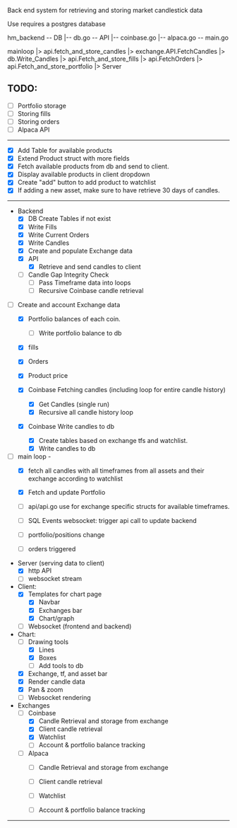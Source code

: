 Back end system for retrieving and storing market candlestick data

Use requires a postgres database

hm_backend
-- DB
  |-- db.go
-- API
  |-- coinbase.go
  |-- alpaca.go
-- main.go

mainloop 
    |> api.fetch_and_store_candles 
        |> exchange.API.FetchCandles 
        |> db.Write_Candles
    |> api.Fetch_and_store_fills
    |> api.FetchOrders
    |> api.Fetch_and_store_portfolio
        |> 
Server

TODO:
--------------------------------------
- [ ] Portfolio storage
- [ ] Storing fills
- [ ] Storing orders
- [ ] Alpaca API
--------------------------------------
- [x] Add Table for available products
- [x] Extend Product struct with more fields
- [x] Fetch available products from db and send to client.
- [x] Display available products in client dropdown
- [x] Create "add" button to add product to watchlist
- [x] If adding a new asset, make sure to have retrieve 30 days of candles.
-------------------------------------------------------------------------
- Backend
    - [x] DB Create Tables if not exist
    - [x] Write Fills
    - [x] Write Current Orders
    - [x] Write Candles
    - [x] Create and populate Exchange data
    - [x] API
        - [x] Retrieve and send candles to client
    - [ ] Candle Gap Integrity Check
        - [ ] Pass Timeframe data into loops
        - [ ] Recursive Coinbase candle retrieval

- [ ] Create and account Exchange data
    - [x] Portfolio balances of each coin.
        - [ ] Write portfolio balance to db
    - [x] fills 
    - [x] Orders 
    - [x] Product price

    - [x] Coinbase Fetching candles (including loop for entire candle history)
        - [x] Get Candles (single run)
        - [x] Recursive all candle history loop
    - [x] Coinbase Write candles to db
        - [x] Create tables based on exchange tfs and watchlist.
        - [x] Write candles to db
    
- [ ] main loop - 
    - [x] fetch all candles with all timeframes from all assets and their exchange according to watchlist
    - [x] Fetch and update Portfolio

    - [ ] api/api.go use for exchange specific structs for available timeframes.
    - [ ] SQL Events websocket: trigger api call to update backend 
    - [ ] portfolio/positions change
    - [ ] orders triggered

- Server (serving data to client)
    - [x] http API
    - [ ] websocket stream
    
- Client:
    - [x] Templates for chart page
        - [x] Navbar
        - [x] Exchanges bar
        - [x] Chart/graph
    - [ ] Websocket (frontend and backend)

- Chart:
    - [ ] Drawing tools
        - [x] Lines
        - [x] Boxes
        - [ ] Add tools to db
    - [x] Exchange, tf, and asset bar
    - [x] Render candle data
    - [x] Pan & zoom
    - [ ] Websocket rendering

- Exchanges
    - [ ] Coinbase
        - [x] Candle Retrieval and storage from exchange
        - [x] Client candle retrieval
        - [x] Watchlist
        - [ ] Account & portfolio balance tracking

    - [ ] Alpaca
        - [ ] Candle Retrieval and storage from exchange
        - [ ] Client candle retrieval
        - [ ] Watchlist
        - [ ] Account & portfolio balance tracking



















------------------

